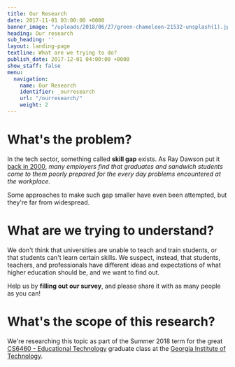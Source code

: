 ```yaml
---
title: Our Research
date: 2017-11-01 03:00:00 +0000
banner_image: "/uploads/2018/06/27/green-chameleon-21532-unsplash(1).jpg"
heading: Our research
sub_heading: ''
layout: landing-page
textline: What are we trying to do?
publish_date: 2017-12-01 04:00:00 +0000
show_staff: false
menu:
  navigation:
    name: Our Research
    identifier: _ourresearch
    url: "/ourresearch/"
    weight: 2
---
```

# What's the problem?

In the tech sector, something called **skill gap** exists. As Ray Dawson put it [back in 2000](https://www2.seas.gwu.edu/\~mlancast/cs254/ppt/p209-dawson.pdf), _many employers find that graduates and sandwich students come
to them  poorly prepared for the every day problems encountered at the workplace._

Some approaches to make such gap smaller have even been attempted, but they're far from widespread.

# What are we trying to understand?

We don't think that universities are unable to teach and train students, or that students can't learn certain skills. We suspect, instead, that students, teachers, and professionals have different ideas and expectations of what higher education should be, and we want to find out.

Help us by **filling out our survey**, and please share it with as many people as you can!

# What's the scope of this research?

We're researching this topic as part of the Summer 2018 term for the great [CS6460 - Educational Technology](http://omscs6460.gatech.edu/summer-2018/ "CS6460 - Educational Technology") graduate class at the [Georgia Institute of Technology](http://www.gatech.edu/ "Georgia Institute of Technology").
